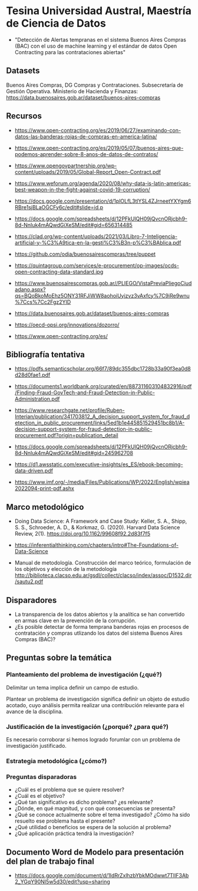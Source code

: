 
# Tesina Universidad Austral, Maestría de Ciencia de Datos

* "Detección de Alertas tempranas en el sistema Buenos Aires Compras (BAC) con el uso de machine learning y el estándar de datos Open Contracting para las contrataciones abiertas"

## Datasets

Buenos Aires Compras, DG Compras y Contrataciones. Subsecretaría de Gestión Operativa. Ministerio de Hacienda y Finanzas:
https://data.buenosaires.gob.ar/dataset/buenos-aires-compras

## Recursos
* https://www.open-contracting.org/es/2019/06/27/examinando-con-datos-las-banderas-rojas-de-compras-en-america-latina/

* https://www.open-contracting.org/es/2019/05/07/buenos-aires-que-podemos-aprender-sobre-8-anos-de-datos-de-contratos/

* https://www.opengovpartnership.org/wp-content/uploads/2019/05/Global-Report_Open-Contract.pdf

* https://www.weforum.org/agenda/2020/08/why-data-is-latin-americas-best-weapon-in-the-fight-against-covid-19-corruption/

* https://docs.google.com/presentation/d/1plOLfL3tlYSL4ZJrneetYXYgm6RBre1sjBLaOGCFy6c/edit#slide=id.p

* https://docs.google.com/spreadsheets/d/12PFkUlQH09jQvcnORjcbh9-8d-NnIuk4mAQwdGiXeSM/edit#gid=656314485

* https://clad.org/wp-content/uploads/2021/03/Libro-7-Inteligencia-artificial-y-%C3%A9tica-en-la-gesti%C3%B3n-p%C3%BAblica.pdf

* https://github.com/odia/buenosairescompras/tree/puppet

* https://quintagroup.com/services/e-procurement/op-images/ocds-open-contracting-data-standard.jpg

* https://www.buenosairescompras.gob.ar//PLIEGO/VistaPreviaPliegoCiudadano.aspx?qs=BQoBkoMoEhz5ONY31RFJiWW8aohoiUyizvz3vAxfcy%7C9iRe9wnu%7Ccs%7Cc2Fgz2YID

* https://data.buenosaires.gob.ar/dataset/buenos-aires-compras

* https://oecd-opsi.org/innovations/dozorro/

* https://www.open-contracting.org/es/


## Bibliografía tentativa

* https://pdfs.semanticscholar.org/66f7/89dc355dbc1728b33a90f3ea0d8d28d0fae1.pdf

* https://documents1.worldbank.org/curated/en/887311603104832916/pdf/Finding-Fraud-GovTech-and-Fraud-Detection-in-Public-Administration.pdf

* https://www.researchgate.net/profile/Ruben-Interian/publication/341703812_A_decision_support_system_for_fraud_detection_in_public_procurement/links/5ed1b1e445851529451bc8b1/A-decision-support-system-for-fraud-detection-in-public-procurement.pdf?origin=publication_detail

* https://docs.google.com/spreadsheets/d/12PFkUlQH09jQvcnORjcbh9-8d-NnIuk4mAQwdGiXeSM/edit#gid=245962708

* https://d1.awsstatic.com/executive-insights/es_ES/ebook-becoming-data-driven.pdf

* https://www.imf.org/-/media/Files/Publications/WP/2022/English/wpiea2022094-print-pdf.ashx

## Marco metodológico

* Doing Data Science: A Framework and Case Study: Keller, S. A., Shipp, S. S., Schroeder, A. D., & Korkmaz, G. (2020). Harvard Data Science Review, 2(1). https://doi.org/10.1162/99608f92.2d83f7f5

* https://inferentialthinking.com/chapters/intro#The-Foundations-of-Data-Science

* Manual de metodología. Construcción del marco teórico, formulación de los objetivos y elección de la metodología http://biblioteca.clacso.edu.ar/gsdl/collect/clacso/index/assoc/D1532.dir/sautu2.pdf

## Disparadores

* La transparencia de los datos abiertos y la analítica se han convertido en armas clave en la prevención de la corrupción.
* ¿Es posible detectar de forma temprana banderas rojas en procesos de contratación y compras utlizando los datos del sistema Buenos Aires Compras (BAC)?

## Preguntas sobre la temática

### Planteamiento del problema de investigación (¿qué?)

Delimitar un tema implica definir un campo de estudio.

Plantear un problema de investigación significa definir un objeto de estudio acotado, cuyo análisis permita realizar una contribución relevante para el avance de la disciplina.

### Justificación de la investigación  (¿porqué? ¿para qué?)

Es necesario corroborar si hemos logrado forumlar con un problema de investigación justificado.

### Estrategia metodológica (¿cómo?)


### Preguntas disparadoras
* ¿Cuál es el problema que se quiere resolver? 
* ¿Cuál es el objetivo?
* ¿Qué tan significativo es dicho problema? ¿es relevante?
* ¿Dónde, en qué magnitud, y con qué consecuencias se presenta?
* ¿Qué se conoce actualmente sobre el tema investigado? ¿Cómo ha sido resuelto ese problema hasta el presente?
* ¿Qué utilidad o beneficios se espera de la solución al problema?
* ¿Qué aplicación práctica tendrá la investigación?



## Documento Word de Modelo para presentación del plan de trabajo final

* https://docs.google.com/document/d/1IdRrZxlhzbYbkMOdwwt7TlIF3Ab2_YGqY90NI5w5d30/edit?usp=sharing
